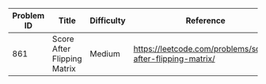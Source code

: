 | Problem ID | Title | Difficulty | Reference
| --- | --- | --- | ---
| 861 | Score After Flipping Matrix | Medium | https://leetcode.com/problems/score-after-flipping-matrix/
